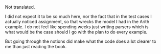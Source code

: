 ﻿Not translated.

I did not expect it to be so much here, nor the fact that in the test cases I actually noticed assignment, so that wrecks the model I had in the Arith example. I do not feel like spending weeks just writing parsers which is what would be the case should I go with the plan to do every example.

But going through the notions did make what the code does a lot clearer to me than just reading the book.
